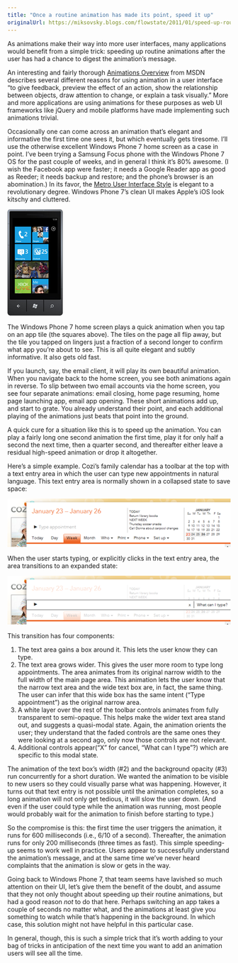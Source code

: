 ```yaml
---
title: "Once a routine animation has made its point, speed it up"
originalUrl: https://miksovsky.blogs.com/flowstate/2011/01/speed-up-routine-animations-once-theyve-made-their-point.html
---
```


<p>
  As animations make their way into more user interfaces, many applications
  would benefit from a simple trick: speeding up routine animations after the
  user has had a chance to digest the animation’s message.
</p>
<p>
  An interesting and fairly thorough
  <a href="http://msdn.microsoft.com/en-us/library/aa511285.aspx"
    >Animations Overview</a
  >
  from MSDN describes several different reasons for using animation in a user
  interface “to give feedback, preview the effect of an action, show the
  relationship between objects, draw attention to change, or explain a task
  visually.” More and more applications are using animations for these purposes
  as web UI frameworks like jQuery and mobile platforms have made implementing
  such animations trivial.
</p>
<p>
  Occasionally one can come across an animation that’s elegant and informative
  the first time one sees it, but which eventually gets tiresome. I’ll use the
  otherwise excellent Windows Phone 7 home screen as a case in point. I’ve been
  trying a Samsung Focus phone with the Windows Phone 7 OS for the past couple
  of weeks, and in general I think it’s 80% awesome. (I wish the Facebook app
  were faster; it needs a Google Reader app as good as Reeder; it needs backup
  and restore; and the phone’s browser is an abomination.) In its favor, the
  <a href="http://en.wikipedia.org/wiki/Metro_UI">Metro User Interface Style</a>
  is elegant to a revolutionary degree. Windows Phone 7’s clean UI makes Apple’s
  iOS look kitschy and cluttered.
</p>
<p>
  <img
    src="/images/flowstate/6a00d83451fb6769e20148c7ecc42a970c-pi.png"
    alt="Windows Phone 7 Phone"
  />
</p>
<p>
  The Windows Phone 7 home screen plays a quick animation when you tap on an app
  tile (the squares above). The tiles on the page all flip away, but the tile
  you tapped on lingers just a fraction of a second longer to confirm what app
  you’re about to see. This is all quite elegant and subtly informative. It also
  gets old fast.
</p>
<p>
  If you launch, say, the email client, it will play its own beautiful
  animation. When you navigate back to the home screen, you see both animations
  again in reverse. To slip between two email accounts via the home screen, you
  see four separate animations: email closing, home page resuming, home page
  launching app, email app opening. These short animations add up, and start to
  grate. You already understand their point, and each additional playing of the
  animations just beats that point into the ground.
</p>
<p>
  A quick cure for a situation like this is to speed up the animation. You can
  play a fairly long one second animation the first time, play it for only half
  a second the next time, then a quarter second, and thereafter either leave a
  residual high-speed animation or drop it altogether.
</p>
<p>
  Here’s a simple example. Cozi’s family calendar has a toolbar at the top with
  a text entry area in which the user can type new appointments in natural
  language. This text entry area is normally shown in a collapsed state to save
  space:
</p>
<p>
  <img
    src="/images/flowstate/6a00d83451fb6769e20148c7ecc459970c-pi.png"
    alt="Cozi Calendar Toolbar Animation 1"
  />
</p>
<p>
  When the user starts typing, or explicitly clicks in the text entry area, the
  area transitions to an expanded state:
</p>
<p>
  <img
    src="/images/flowstate/6a00d83451fb6769e20148c7ecc492970c-pi.png"
    alt="Cozi Calendar Toolbar Animation 2"
  />
</p>
<p>This transition has four components:</p>
<ol>
  <li>
    The text area gains a box around it. This lets the user know they can type.
  </li>
  <li>
    The text area grows wider. This gives the user more room to type long
    appointments. The area animates from its original narrow width to the full
    width of the main page area. This animation lets the user know that the
    narrow text area and the wide text box are, in fact, the same thing. The
    user can infer that this wide box has the same intent (“Type appointment”)
    as the original narrow area.
  </li>
  <li>
    A white layer over the rest of the toolbar controls animates from fully
    transparent to semi-opaque. This helps make the wider text area stand out,
    and suggests a quasi-modal state. Again, the animation orients the user;
    they understand that the faded controls are the same ones they were looking
    at a second ago, only now those controls are not relevant.
  </li>
  <li>
    Additional controls appear(“X” for cancel, “What can I type”?) which are
    specific to this modal state.
  </li>
</ol>
<p>
  The animation of the text box’s width (#2) and the background opacity (#3) run
  concurrently for a short duration. We wanted the animation to be visible to
  new users so they could visually parse what was happening. However, it turns
  out that text entry is not possible until the animation completes, so a long
  animation will not only get tedious, it will slow the user down. (And even if
  the user could type while the animation was running, most people would
  probably wait for the animation to finish before starting to type.)
</p>
<p>
  So the compromise is this: the first time the user triggers the animation, it
  runs for 600 milliseconds (i.e., 6/10 of a second). Thereafter, the animation
  runs for only 200 milliseconds (three times as fast). This simple speeding-up
  seems to work well in practice. Users appear to successfully understand the
  animation’s message, and at the same time we’ve never heard complaints that
  the animation is slow or gets in the way.
</p>
<p>
  Going back to Windows Phone 7, that team seems have lavished so much attention
  on their UI,&#0160;let’s give them the benefit of the doubt, and assume that
  they not only thought about speeding up their routine animations, but had a
  good reason&#0160;<em>not</em>&#0160;to&#0160;do that here. Perhaps switching
  an app takes a couple of seconds no matter what, and the animations at least
  give you something to watch while that’s happening in the background. In which
  case, this solution might not have helpful in this particular case.
</p>
<p>
  In general, though, this is such a simple trick that it’s worth adding to your
  bag of tricks in anticipation of the next time you&#0160;want to add an
  animation users will see all the time.
</p>
